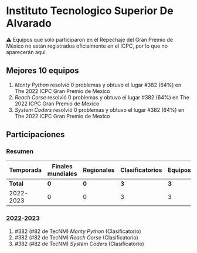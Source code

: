 # Instituto Tecnologico Superior De Alvarado

:warning: Equipos que solo participaron en el Repechaje del Gran Premio de México no están registrados oficialmente en el ICPC, por lo que no aparecerán aquí.

## Mejores 10 equipos

1. _Monty Python_ resolvió 0 problemas y obtuvo el lugar #382 (64%) en The 2022 ICPC Gran Premio de Mexico
1. _Reach Corse_ resolvió 0 problemas y obtuvo el lugar #382 (64%) en The 2022 ICPC Gran Premio de Mexico
1. _System Coders_ resolvió 0 problemas y obtuvo el lugar #382 (64%) en The 2022 ICPC Gran Premio de Mexico

## Participaciones

### Resumen

| Temporada | Finales mundiales | Regionales | Clasificatorios | Equipos |
| --- | --- | --- | --- | --- |
| **Total** | **0** | **0** | **3** | **3** |
| 2022-2023 | 0 | 0 | 3 | 3 |

### 2022-2023

1. #382 (#82 de TecNM) _Monty Python_ (Clasificatorio)
1. #382 (#82 de TecNM) _Reach Corse_ (Clasificatorio)
1. #382 (#82 de TecNM) _System Coders_ (Clasificatorio)



